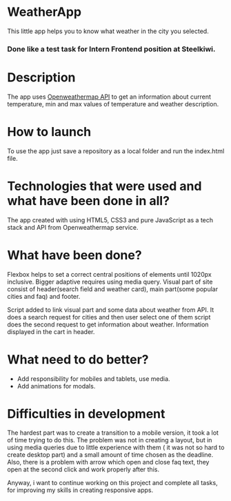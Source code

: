 # WeatherApp

This little app helps you to know what weather in the city you selected.

### Done like a test task for Intern Frontend position at Steelkiwi.

# Description

The app uses [Openweathermap API](https://openweathermap.org/api) to get an information about current temperature, min and max values of temperature and weather description.

# How to launch

To use the app just save a repository as a local folder and run the index.html file.

# Technologies that were used and what have been done in all?

The app created with using HTML5, CSS3 and pure JavaScript as a tech stack and API from Openweathermap service.

# What have been done?

Flexbox helps to set a correct central positions of elements until 1020px inclusive. Bigger adaptive requires using media query.
Visual part of site consist of header(search field and weather card), main part(some popular cities and faq) and footer.

Script added to link visual part and some data about weather from API. It does a search request for cities and then user select one of them script does the second request to get information about weather. Information displayed in the cart in header.

# What need to do better?

* Add responsibility for mobiles and tablets, use media.
* Add animations for modals.

# Difficulties in development

The hardest part was to create a transition to a mobile version, it took a lot of time trying to do this. The problem was not in creating a layout, but in using media queries due to little experience with them ( it was not so hard to create desktop part) and a small amount of time chosen as the deadline.
Also, there is a problem with arrow which open and close faq text, they open at the second click and work properly after this.

Anyway, i want to continue working on this project and complete all tasks, for improving my skills in creating responsive apps.
